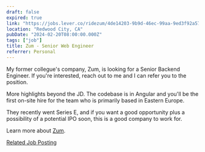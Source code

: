 ```yaml
---
draft: false
expired: true
link: "https://jobs.lever.co/ridezum/4de14203-9b9d-46ec-99aa-9ed3f92a57b6"
location: "Redwood City, CA"
pubDate: "2024-02-20T08:00:00.000Z"
tags: ["job"]
title: Zum - Senior Web Engineer
referrer: Personal
---
```


My former collegue's company, Zum, is looking for a Senior Backend Engineer.
If you're interested, reach out to me and I can refer you to the position.

More highlights beyond the JD. The codebase is in Angular and you'll be the first
on-site hire for the team who is primarily based in Eastern Europe.

They recently went Series E, and if you want a good opportunity plus a possibility
of a potential IPO soon, this is a good company to work for.

Learn more about [Zum](https://www.ridezum.com/).

[Related Job Posting](/curation/classified/2024-02-20-zum-senior-backend)
